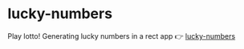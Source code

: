 # lucky-numbers


Play lotto! Generating lucky numbers in a rect app 👉️ [lucky-numbers](https://janaheyn.github.io/lucky-numbers/)
